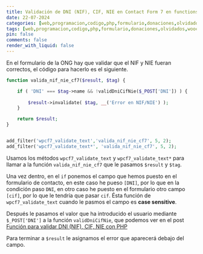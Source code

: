 ```yaml
---
title: Validación de DNI (NIF), CIF, NIE en Contact Form 7 en functions.php
date: 22-07-2024
categories: [web,programacion,codigo,php,formulario,donaciones,olvidados,woocommerce,wordpress,cf7]
tags: [web,programacion,codigo,php,formulario,donaciones,olvidados,woocommerce,wordpress,cf7]
pin: false
comments: false
render_with_liquid: false
---
```


En el formulario de la ONG hay que validar que el NIF y NIE fueran correctos, el código para hacerlo es el siguiente.

```php
function valida_nif_nie_cf7($result, $tag) {

    if ( 'DNI' === $tag->name && !validDniCifNie($_POST['DNI']) ) {
        
        $result->invalidate( $tag, __('Error en NIF/NIE') );
    }

    return $result;
}


add_filter('wpcf7_validate_text','valida_nif_nie_cf7', 5, 2);
add_filter('wpcf7_validate_text*', 'valida_nif_nie_cf7', 5, 2);
```

Usamos los métodos `wpcf7_validate_text` y `wpcf7_validate_text*` para llamar a la función `valida_nif_nie_cf7` que le pasamos `$result` y `$tag`.

Una vez dentro, en el `if` ponemos el campo que hemos puesto en el formulario de contacto, en este caso he pueso `[DNI]`, por lo que en la condición paso `DNI`,
en otro caso he puesto en el formulario otro campo `[cif]`, por lo que le tendría que pasar `cif`. Ésta función de `wpcf7_validate_text` cuando le pasmos el campo
es **case sensitive**.

Después le pasamos el valor que ha introducido el usuario mediante `$_POST['DNI']` a la función `validDniCifNie`, que podemos ver en el post [Función para validar DNI (NIF), CIF, NIE con PHP](https://jorgerosa.dev/posts/funcion-para-validar-nif-nie-cif-con-php/)

Para terminar a `$result` le asignamos el error que aparecerá debajo del campo.
